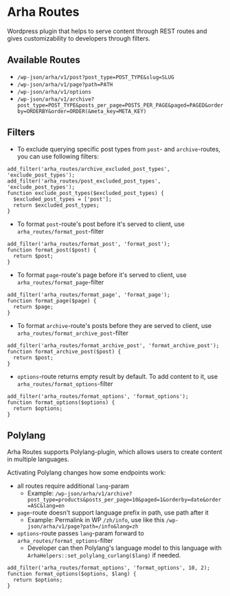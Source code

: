 # Arha Routes

Wordpress plugin that helps to serve content through REST routes and gives
customizability to developers through filters.

## Available Routes

- `/wp-json/arha/v1/post?post_type=POST_TYPE&slug=SLUG`
- `/wp-json/arha/v1/page?path=PATH`
- `/wp-json/arha/v1/options`
- `/wp-json/arha/v1/archive?post_type=POST_TYPE&posts_per_page=POSTS_PER_PAGE&paged=PAGED&orderby=ORDERBY&order=ORDER(&meta_key=META_KEY)`

## Filters

- To exclude querying specific post types from `post`- and `archive`-routes, you
  can use following filters:

```
add_filter('arha_routes/archive_excluded_post_types', 'exclude_post_types');
add_filter('arha_routes/post_excluded_post_types', 'exclude_post_types');
function exclude_post_types($excluded_post_types) {
  $excluded_post_types = ['post'];
  return $excluded_post_types;
}
```

- To format `post`-route's post before it's served to client, use `arha_routes/format_post`-filter

```
add_filter('arha_routes/format_post', 'format_post');
function format_post($post) {
  return $post;
}
```

- To format `page`-route's page before it's served to client, use `arha_routes/format_page`-filter

```
add_filter('arha_routes/format_page', 'format_page');
function format_page($page) {
  return $page;
}
```

- To format `archive`-route's posts before they are served to client, use `arha_routes/format_archive_post`-filter

```
add_filter('arha_routes/format_archive_post', 'format_archive_post');
function format_archive_post($post) {
  return $post;
}
```

- `options`-route returns empty result by default. To add content to it, use `arha_routes/format_options`-filter

```
add_filter('arha_routes/format_options', 'format_options');
function format_options($options) {
  return $options;
}
```

## Polylang

Arha Routes supports Polylang-plugin, which allows users to create
content in multiple languages.

Activating Polylang changes how some endpoints work:

- all routes require additional `lang`-param
  - Example: `/wp-json/arha/v1/archive?post_type=products&posts_per_page=10&paged=1&orderby=date&order=ASC&lang=en`
- `page`-route doesn't support language prefix in path, use path after it
  - Example: Permalink in WP `/zh/info`, use like this `/wp-json/arha/v1/page?path=/info&lang=zh`
- `options`-route passes `lang`-param forward to `arha_routes/format_options`-filter
  - Developer can then Polylang's language model to this language with `ArhaHelpers::set_polylang_curlang($lang)` if needed.
```
add_filter('arha_routes/format_options', 'format_options', 10, 2);
function format_options($options, $lang) {
  return $options;
}
```
